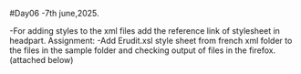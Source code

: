 #Day06 -7th june,2025.

-For adding styles to the xml files add the reference link of stylesheet in headpart.
Assignment:
-Add Erudit.xsl style sheet from french xml folder to the files in the sample folder and checking output of files in the firefox.(attached below)
